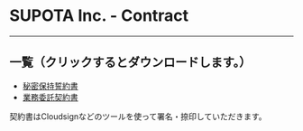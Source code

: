 # SUPOTA Inc. - Contract

---

## 一覧（クリックするとダウンロードします。）
- [秘密保持誓約書](https://github.com/supota/contract/raw/master/秘密保持誓約書.pdf)
- [業務委託契約書](https://github.com/supota/contract/raw/master/業務委託契約書.pdf)

契約書はCloudsignなどのツールを使って署名・捺印していただきます。